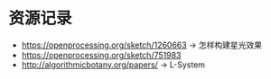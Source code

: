 # 资源记录
* https://openprocessing.org/sketch/1260663  -> 怎样构建星光效果
* https://openprocessing.org/sketch/751983
* http://algorithmicbotany.org/papers/ -> L-System